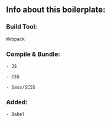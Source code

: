 

## Info about this boilerplate:

### Build Tool: 

```
Webpack
```



### Compile & Bundle:

```
- JS

- CSS

- Sass/SCSS

```



### Added:

```
- Babel

```
